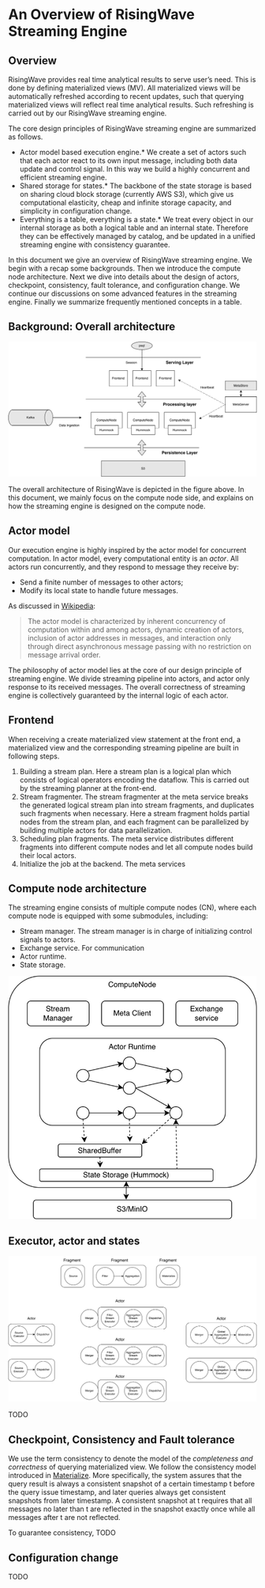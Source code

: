 # An Overview of RisingWave Streaming Engine

## Overview

RisingWave provides real time analytical results to serve user’s need. This is done by defining materialized views (MV). All materialized views will be automatically refreshed according to recent updates, such that querying materialized views will reflect real time analytical results. Such refreshing is carried out by our RisingWave streaming engine. 

The core design principles of RisingWave streaming engine are summarized as follows. 

* Actor model based execution engine.* We create a set of actors such that each actor react to its own input message, including both data update and control signal. In this way we build a highly concurrent and efficient streaming engine. 
* Shared storage for states.* The backbone of the state storage is based on sharing cloud block storage (currently AWS S3), which give us computational elasticity, cheap and infinite storage capacity, and simplicity in configuration change.  
* Everything is a table, everything is a state.* We treat every object in our internal storage as both a logical table and an internal state. Therefore they can be effectively managed by catalog, and be updated in a unified streaming engine with consistency guarantee. 

In this document we give an overview of RisingWave streaming engine. We begin with a recap some backgrounds. Then we introduce the compute node architecture. Next we dive into details about the design of actors, checkpoint, consistency, fault tolerance, and configuration change. We continue our discussions on some advanced features in the streaming engine. Finally we summarize frequently mentioned concepts in a table. 

## Background: Overall architecture

![streaming-architecture](./images/streaming-architecture.png)

The overall architecture of RisingWave is depicted in the figure above. In this document, we mainly focus on the compute node side, and explains on how the streaming engine is designed on the compute node. 

## Actor model

Our execution engine is highly inspired by the actor model for concurrent computation. In actor model, every computational entity is an *actor*. All actors run concurrently, and they respond to message they receive by:

* Send a finite number of messages to other actors;
* Modify its local state to handle future messages. 

As discussed in [Wikipedia](https://en.wikipedia.org/wiki/Actor_model): 

> The actor model is characterized by inherent concurrency of computation within and among actors, dynamic creation of actors, inclusion of actor addresses in messages, and interaction only through direct asynchronous message passing with no restriction on message arrival order.

The philosophy of actor model lies at the core of our design principle of streaming engine. We divide streaming pipeline into actors, and actor only response to its received messages. The overall correctness of streaming engine is collectively guaranteed by the internal logic of each actor. 

## Frontend

When receiving a create materialized view statement at the front end, a materialized view and the corresponding streaming pipeline are built in following steps.  

1. Building a stream plan. Here a stream plan is a logical plan which consists of logical operators encoding the dataflow. This is carried out by the streaming planner at the front-end.
2. Stream fragmenter. The stream fragmenter at the meta service breaks the generated logical stream plan into stream fragments, and duplicates such fragments when necessary. Here a stream fragment holds partial nodes from the stream plan, and each fragment can be parallelized by building multiple actors for data parallelization.
3. Scheduling plan fragments. The meta service distributes different fragments into different compute nodes and let all compute nodes build their local actors. 
4. Initialize the job at the backend. The meta services 

## Compute node architecture

The streaming engine consists of multiple compute nodes (CN), where each compute node is equipped with some submodules, including:

* Stream manager. The stream manager is in charge of initializing control signals to actors. 
* Exchange service. For communication 
* Actor runtime.
* State storage.

![compute-node-arch](./images/compute-node-arch.png)

## Executor, actor and states

![streaming-executor](./images/streaming-executor.png)

TODO

## Checkpoint, Consistency and Fault tolerance

We use the term consistency to denote the model of the *completeness and correctness* of querying materialized view. We follow the consistency model introduced in [Materialize](https://materialize.com/blog-consistency/). More specifically, the system assures that the query result is always a consistent snapshot of a certain timestamp t before the query issue timestamp, and later queries always get consistent snapshots from later timestamp. A consistent snapshot at t requires that all messages no later than t are reflected in the snapshot exactly once while all messages after t are not reflected. 

To guarantee consistency, TODO

## Configuration change

TODO


